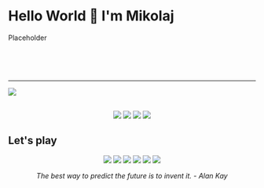 # Hello World 👋 I'm Mikolaj

Placeholder

<br>

<br>
<br>

<hr>
<a target="_blank" href="https://www.linkedin.com/in/mwitkowicz"><img src="https://img.shields.io/badge/MasterCard-EB001B?logo=mastercard&logoColor=fff&style=flat-square"></img></a>
<p align="center">
<br>
<a target="_blank" href="https://www.linkedin.com/in/mwitkowicz"><img src="https://img.shields.io/badge/-LinkedIn-0077B5?style=for-the-badge&logo=Linkedin&logoColor=white"></img></a>
<a target="_blank" href="https://www.producthunt.com/@mikolaj_witkowicz"><img src="https://img.shields.io/badge/Product%20Hunt-DA552F?logo=producthunt&logoColor=fff&style=for-the-badge"></img></a>
<a target="_blank" href="https://forum.xda-developers.com/m/ivorocc.7390007/"><img src="https://img.shields.io/badge/xda%20developers-2DAAE9?style=for-the-badge&logo=xda-developers&logoColor=white"></img></a>
<a target="_blank" href="https://github.com/ivorocc"><img src="https://img.shields.io/badge/GitHub-100000?style=for-the-badge&logo=github&logoColor=white"></img></a>

## Let's play
<p align="center">
<a target="_blank" href=""><img src="https://img.shields.io/badge/PlayStation-003791?style=for-the-badge&logo=playstation&logoColor=white"></img></a>
<a target="_blank" href=""><img src="https://img.shields.io/badge/Xbox-107C10?style=for-the-badge&logo=xbox&logoColor=white"></img></a>
<a target="_blank" href=""><img src="https://img.shields.io/badge/Steam-000000?style=for-the-badge&logo=steam&logoColor=white"></img></a>
<a target="_blank" href=""><img src="https://img.shields.io/badge/Epic%20Games-313131?style=for-the-badge&logo=Epic%20Games&logoColor=white"></img></a>
<a target="_blank" href=""><img src="https://img.shields.io/badge/Stadia-CD2640?style=for-the-badge&logo=stadia&logoColor=white"></img></a>
<a target="_blank" href=""><img src="https://img.shields.io/badge/Nintendo_3DS-D12228?style=for-the-badge&logo=nintendo-3ds&logoColor=white"></img></a>

<p align="center">
   <i>The best way to predict the future is to invent it. - Alan Kay</i>
   <br>
